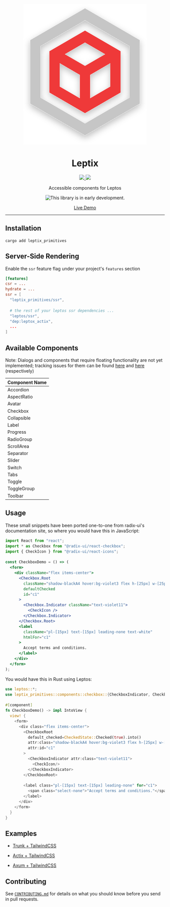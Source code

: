 <p align="center" dir="auto">
    <img src="assets/logo.svg" alt="logo"/>
</p>

<h1 align="center" tabindex="-1" class="heading-element" dir="auto">Leptix</h1>

<p align="center">
  <a href="https://crates.io/crates/leptix_primitives" _target="blank">
    <img src="https://img.shields.io/crates/v/leptix_primitives"/>
  </a>
  <a href="https://docs.rs/leptix_primitives" _target="blank">
    <img src="https://img.shields.io/docsrs/leptix_primitives/0.1.0"/>
  </a>
</p>

<p align="center">
    Accessible components for Leptos
</p>

<p align="center" dir="auto">
    <img src="assets/early_dev.svg" alt="This library is in early development."/>
</p>

<p align="center">
    <a href="https://upbolt.github.io/leptos_primitives">Live Demo</a>
</p>

<hr />

## Installation

```
cargo add leptix_primitives
```

## Server-Side Rendering

Enable the `ssr` feature flag under your project's `features` section

```toml
[features]
csr = ...
hydrate = ...
ssr = [
  "leptix_primitives/ssr",

  # the rest of your leptos ssr dependencies ...
  "leptos/ssr",
  "dep:leptox_actix",
  ...
]
```

## Available Components

Note: Dialogs and components that require floating functionality are not yet implemented; tracking issues for them can be found [here](https://github.com/leptix/leptix/issues/4) and [here](https://github.com/leptix/leptix/issues/2) (respectively)

| Component Name |
| -------------- |
| Accordion      |
| AspectRatio    |
| Avatar         |
| Checkbox       |
| Collapsible    |
| Label          |
| Progress       |
| RadioGroup     |
| ScrollArea     |
| Separator      |
| Slider         |
| Switch         |
| Tabs           |
| Toggle         |
| ToggleGroup    |
| Toolbar        |

## Usage

These small snippets have been ported one-to-one from radix-ui's documentation site, so where you would have this in JavaScript:

```jsx
import React from "react";
import * as Checkbox from "@radix-ui/react-checkbox";
import { CheckIcon } from "@radix-ui/react-icons";

const CheckboxDemo = () => (
  <form>
    <div className="flex items-center">
      <Checkbox.Root
        className="shadow-blackA4 hover:bg-violet3 flex h-[25px] w-[25px] appearance-none items-center justify-center rounded-[4px] bg-white shadow-[0_2px_10px] outline-none focus:shadow-[0_0_0_2px_black]"
        defaultChecked
        id="c1"
      >
        <Checkbox.Indicator className="text-violet11">
          <CheckIcon />
        </Checkbox.Indicator>
      </Checkbox.Root>
      <label
        className="pl-[15px] text-[15px] leading-none text-white"
        htmlFor="c1"
      >
        Accept terms and conditions.
      </label>
    </div>
  </form>
);
```

You would have this in Rust using Leptos:

```rust
use leptos::*;
use leptix_primitives::components::checkbox::{CheckboxIndicator, CheckboxRoot, CheckedState};

#[component]
fn CheckboxDemo() -> impl IntoView {
  view! {
    <form>
      <div class="flex items-center">
        <CheckboxRoot
          default_checked=CheckedState::Checked(true).into()
          attr:class="shadow-blackA4 hover:bg-violet3 flex h-[25px] w-[25px] appearance-none items-center justify-center rounded-[4px] bg-white shadow-[0_2px_10px] outline-none focus:shadow-[0_0_0_2px_black]"
          attr:id="c1"
        >
          <CheckboxIndicator attr:class="text-violet11">
            <CheckIcon/>
          </CheckboxIndicator>
        </CheckboxRoot>

        <label class="pl-[15px] text-[15px] leading-none" for="c1">
          <span class="select-none">"Accept terms and conditions."</span>
        </label>
      </div>
    </form>
  }
}
```

## Examples

- [Trunk + TailwindCSS](https://github.com/leptix/leptix/tree/master/examples/csr-with-tailwind)

- [Actix + TailwindCSS](https://github.com/leptix/leptix/tree/master/examples/ssr-with-actix-tailwind)

- [Axum + TailwindCSS](https://github.com/leptix/leptix/tree/master/examples/ssr-with-axum-tailwind)

## Contributing

See [`CONTRIBUTING.md`](/CONTRIBUTING.md) for details on what you should know before you send in pull requests.
